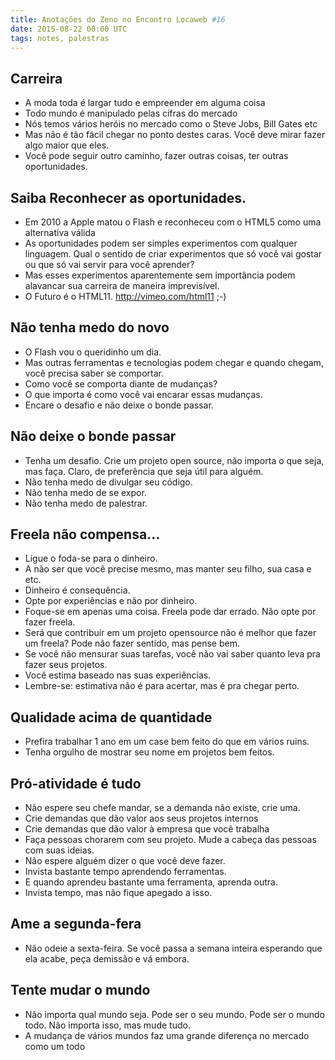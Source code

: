 ```yaml
---
title: Anotações do Zeno no Encontro Locaweb #16
date: 2015-08-22 00:00 UTC
tags: notes, palestras
---
```


## Carreira

- A moda toda é largar tudo e empreender em alguma coisa
- Todo mundo é manipulado pelas cifras do mercado
- Nós temos vários heróis no mercado como o Steve Jobs, Bill Gates etc
- Mas não é tão fácil chegar no ponto destes caras. Você deve mirar fazer algo maior que eles.
- Você pode seguir outro caminho, fazer outras coisas, ter outras oportunidades.

## Saiba Reconhecer as oportunidades.
- Em 2010 a Apple matou o Flash e reconheceu com o HTML5 como uma alternativa válida
- As oportunidades podem ser simples experimentos com qualquer linguagem. Qual o sentido de criar experimentos que só você vai gostar ou que só vai servir para você aprender?
- Mas esses experimentos aparentemente sem importância podem alavancar sua carreira de maneira imprevisível.
- O Futuro é o HTML11. http://vimeo.com/html11 ;-)

## Não tenha medo do novo
- O Flash vou o queridinho um dia.
- Mas outras ferramentas e tecnologias podem chegar e quando chegam, você precisa saber se comportar.
- Como você se comporta diante de mudanças?
- O que importa é como você vai encarar essas mudanças.
- Encare o desafio e não deixe o bonde passar.

## Não deixe o bonde passar
- Tenha um desafio. Crie um projeto open source, não importa o que seja, mas faça. Claro, de preferência que seja útil para alguém.
- Não tenha medo de divulgar seu código.
- Não tenha medo de se expor.
- Não tenha medo de palestrar.

## Freela não compensa...
- Ligue o foda-se para o dinheiro.
- A não ser que você precise mesmo, mas manter seu filho, sua casa e etc.
- Dinheiro é consequência.
- Opte por experiências e não por dinheiro.
- Foque-se em apenas uma coisa. Freela pode dar errado. Não opte por fazer freela.
- Será que contribuir em um projeto opensource não é melhor que fazer um freela? Pode não fazer sentido, mas pense bem.
- Se você não mensurar suas tarefas, você não vai saber quanto leva pra fazer seus projetos.
- Você estima baseado nas suas experiências.
- Lembre-se: estimativa não é para acertar, mas é pra chegar perto.

## Qualidade acima de quantidade
- Prefira trabalhar 1 ano em um case bem feito do que em vários ruins.
- Tenha orgulho de mostrar seu nome em projetos bem feitos.

## Pró-atividade é tudo
- Não espere seu chefe mandar, se a demanda não existe, crie uma.
- Crie demandas que dão valor aos seus projetos internos
- Crie demandas que dão valor à empresa que você trabalha
- Faça pessoas chorarem com seu projeto. Mude a cabeça das pessoas com suas ideias.
- Não espere alguém dizer o que você deve fazer.
- Invista bastante tempo aprendendo ferramentas.
- E quando aprendeu bastante uma ferramenta, aprenda outra.
- Invista tempo, mas não fique apegado a isso.

## Ame a segunda-fera
- Não odeie a sexta-feira. Se você passa a semana inteira esperando que ela acabe, peça demissão e vá embora.

## Tente mudar o mundo
- Não importa qual mundo seja. Pode ser o seu mundo. Pode ser o mundo todo. Não importa isso, mas mude tudo.
- A mudança de vários mundos faz uma grande diferença no mercado como um todo
